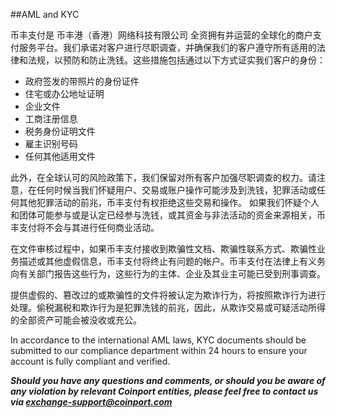 ##AML and KYC

币丰支付是 币丰港（香港）网络科技有限公司 全资拥有并运营的全球化的商户支付服务平台。我们承诺对客户进行尽职调查，并确保我们的客户遵守所有适用的法律和法规，以预防和防止洗钱。这些措施包括通过以下方式证实我们客户的身份：

- 政府签发的带照片的身份证件
- 住宅或办公地址证明
- 企业文件
- 工商注册信息
- 税务身份证明文件
- 雇主识别号码
- 任何其他适用文件

此外，在全球认可的风险政策下，我们保留对所有客户加强尽职调查的权力。请注意，在任何时候当我们怀疑用户、交易或账户操作可能涉及到洗钱，犯罪活动或任何其他犯罪活动的前兆，币丰支付有权拒绝这些交易和操作。 如果我们怀疑个人和团体可能参与或是认定已经参与洗钱，或其资金与非法活动的资金来源相关，币丰支付将不会与其进行任何商业活动。

在文件审核过程中，如果币丰支付接收到欺骗性文档、欺骗性联系方式、欺骗性业务描述或其他虚假信息，币丰支付将终止有问题的帐户。币丰支付在法律上有义务向有关部门报告这些行为，这些行为的主体、企业及其业主可能已受到刑事调查。

提供虚假的、篡改过的或欺骗性的文件将被认定为欺诈行为，将按照欺诈行为进行处理。偷税漏税和欺诈行为是犯罪洗钱的前兆，因此，从欺诈交易或可疑活动所得的全部资产可能会被没收或充公。

In accordance to the international AML laws, KYC documents should be submitted to our compliance department within 24 hours to ensure your account is fully compliant and verified.

***Should you have any questions and comments, or should you be aware of any violation by relevant Coinport entities, please feel free to contact us via exchange-support@coinport.com***